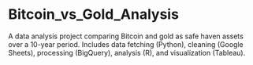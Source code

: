 # Bitcoin_vs_Gold_Analysis
A data analysis project comparing Bitcoin and gold as safe haven assets over a 10-year period. Includes data fetching (Python), cleaning (Google Sheets), processing (BigQuery), analysis (R), and visualization (Tableau).
